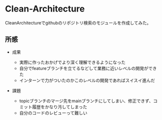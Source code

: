 # Clean-Architecture

CleanArchitectureでgithubのリポジトリ検索のモジュールを作成してみた。

## 所感　

- 成果　
  - 実際に作ったおかげでより深く理解できるようになった
  - 自分でfeatureブランチを立てるなどして業務に近いレベルの開発ができた
  - インターンで力がついたのかこのレベルの開発であればスイスイ進んだ

- 課題
  - topicブランチのマージ先をmainブランチにしてしまい、修正できず、コミット履歴をかなり汚してしまった
  - 自分のコードのレビューって難しい
